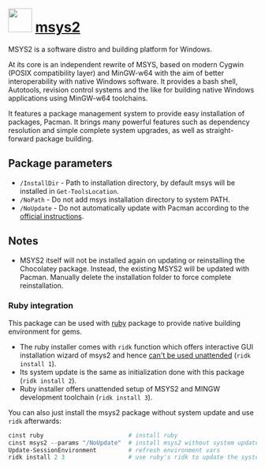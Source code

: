 # <img src="" width="48" height="48"/> [msys2](https://chocolatey.org/packages/msys2)

MSYS2 is a software distro and building platform for Windows.

At its core is an independent rewrite of MSYS, based on modern Cygwin (POSIX compatibility layer) and MinGW-w64 with the aim of better interoperability with native Windows software. It provides a bash shell, Autotools, revision control systems and the like for building native Windows applications using MinGW-w64 toolchains.

It features a package management system to provide easy installation of packages, Pacman. It brings many powerful features such as dependency resolution and simple complete system upgrades, as well as straight-forward package building.

## Package parameters

- `/InstallDir` - Path to installation directory, by default msys will be installed in `Get-ToolsLocation`.
- `/NoPath`     - Do not add msys installation directory to system PATH.
- `/NoUpdate`   - Do not automatically update with Pacman according to the [official instructions](https://msys2.github.io).

## Notes

- MSYS2 itself will not be installed again on updating or reinstalling the Chocolatey package. Instead, the existing MSYS2 will be updated with Pacman. Manually delete the installation folder to force complete reinstallation.

### Ruby integration

This package can be used with [ruby](https://chocolatey.org/packages/ruby) package to provide native building environment for gems. 

- The ruby installer comes with `ridk` function which offers interactive GUI installation wizard of msys2 and hence [can't be used unattended](https://github.com/oneclick/rubyinstaller2/issues/79) (`ridk install 1`). 
- Its system update is the same as initialization done with this package (`ridk install 2`). 
- Ruby installer offers unattended setup of MSYS2 and MINGW development toolchain (`ridk install 3`). 

You can also just install the msys2 package without system update and use `ridk` afterwards:

```powershell
cinst ruby                        # install ruby
cinst msys2 --params "/NoUpdate"  # install msys2 without system update
Update-SessionEnvironment         # refresh environment vars
ridk install 2 3                  # use ruby's ridk to update the system and install development toolchain
```